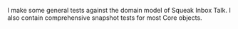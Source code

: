I make some general tests against the domain model of Squeak Inbox Talk. I also contain comprehensive snapshot tests for most Core objects.